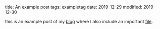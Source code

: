 title: An example post
tags: exampletag
date: 2019-12-29
modified: 2019-12-30	

this is an example post of my [blog](index.html) where I also include an important [file](files/afile.txt).
